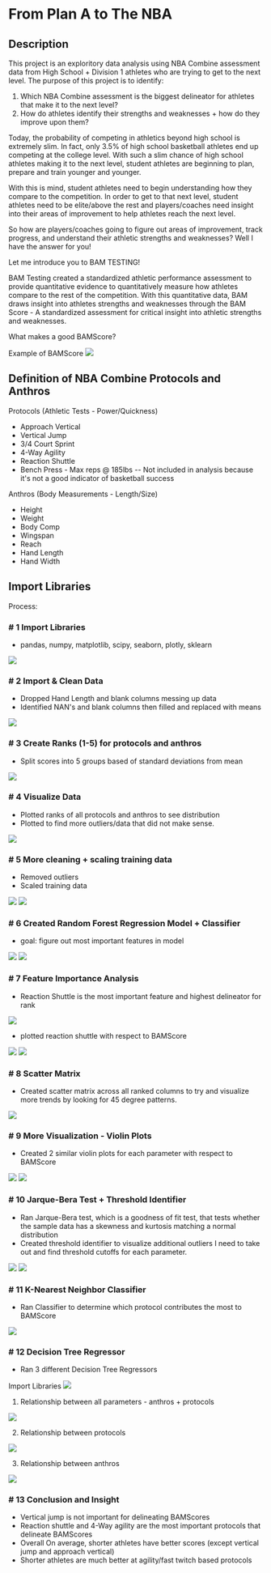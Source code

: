 # From Plan A to The NBA

## Description

This project is an exploritory data analysis using NBA Combine assessment data from High School + Division 1 athletes who are trying to get to the next level. The purpose of this project is to identify:

1) Which NBA Combine assessment is the biggest delineator for athletes that make it to the next level?
2) How do athletes identify their strengths and weaknesses + how do they improve upon them?


Today, the probability of competing in athletics beyond high school is extremely slim. In fact, only 3.5% of high school basketball athletes end up competing at the college level. With such a slim chance of high school athletes making it to the next level, student athletes are beginning to plan, prepare and train younger and younger.

With this is mind, student athletes need to begin understanding how they compare to the competition. In order to get to that next level, student athletes need to be elite/above the rest and players/coaches need insight into their areas of improvement to help athletes reach the next level.

So how are players/coaches going to figure out areas of improvement, track progress, and understand their athletic strengths and weaknesses? Well I have the answer for you! 

Let me introduce you to BAM TESTING!

BAM Testing created a standardized athletic performance assessment to provide quantitative evidence to quantitatively measure how athletes compare to the rest of the competition. With this quantitative data, BAM draws insight into athletes strengths and weaknesses through the BAM Score - A standardized assessment for critical insight into athletic strengths and weaknesses.

What makes a good BAMScore?

Example of BAMScore
<img src="images/Bamscore.png"/>


## Definition of NBA Combine Protocols and Anthros

Protocols (Athletic Tests - Power/Quickness)
- Approach Vertical
- Vertical Jump
- 3/4 Court Sprint
- 4-Way Agility
- Reaction Shuttle
- Bench Press - Max reps @ 185lbs
-- Not included in analysis because it's not a good indicator of basketball success

Anthros (Body Measurements - Length/Size)
- Height
- Weight
- Body Comp
- Wingspan
- Reach
- Hand Length
- Hand Width


## Import Libraries


Process:

### # 1 Import Libraries
- pandas, numpy, matplotlib, scipy, seaborn, plotly, sklearn
<img src="images/Libraries.png"/>

### # 2 Import & Clean Data
- Dropped Hand Length and blank columns messing up data
- Identified NAN's and blank columns then filled and replaced with means
<img src="images/import_clean_data.png"/>

### # 3 Create Ranks (1-5) for protocols and anthros
- Split scores into 5 groups based of standard deviations from mean

<img src="images/av_rank.png"/>

### # 4 Visualize Data
- Plotted ranks of all protocols and anthros to see distribution
- Plotted to find more outliers/data that did not make sense.

<img src="images/av_rank_plot.png"/>

### # 5 More cleaning + scaling training data
- Removed outliers
- Scaled training data

<img src="images/clean_4_way.png"/>
<img src="images/clean_4_way_1.png"/>

### # 6 Created Random Forest Regression Model + Classifier
- goal: figure out most important features in model

<img src="images/split_data.png"/>
<img src="images/reg.png"/>

### # 7 Feature Importance Analysis
- Reaction Shuttle is the most important feature and highest delineator for rank

<img src="images/feature_imp.png"/>

- plotted reaction shuttle with respect to BAMScore

<img src="images/violin_plot_0.png"/>

<img src="images/lmplot_reaction_shuttle.png"/>


### # 8 Scatter Matrix
- Created scatter matrix across all ranked columns to try and visualize more trends by looking for 45 degree patterns.

<img src="images/scatter_plot.png"/>

### # 9 More Visualization - Violin Plots
- Created 2 similar violin plots for each parameter with respect to BAMScore

<img src="images/violin_plot.png"/>
<img src="images/violin_plot_1.png"/>

### # 10 Jarque-Bera Test + Threshold Identifier
- Ran Jarque-Bera test, which is a goodness of fit test, that tests whether the sample data has a skewness and kurtosis matching a normal distribution
- Created threshold identifier to visualize additional outliers I need to take out and find threshold cutoffs for each parameter.

<img src="images/thresh.png"/>
<img src="images/thresh_1.png"/>

### # 11 K-Nearest Neighbor Classifier
- Ran Classifier to determine which protocol contributes the most to BAMScore

<img src="images/kn.png"/>

### # 12 Decision Tree Regressor
- Ran 3 different Decision Tree Regressors

Import Libraries
<img src="images/reg_lib.png"/>

1) Relationship between all parameters - anthros + protocols
<img src="images/reg_all.png"/>

2) Relationship between protocols
<img src="images/reg_protocols.png"/>

3) Relationship between anthros
<img src="images/reg_anthros.png"/>

### # 13 Conclusion and Insight
- Vertical jump is not important for delineating BAMScores
- Reaction shuttle and 4-Way agility are the most important protocols that delineate BAMScores
- Overall On average, shorter athletes have better scores (except vertical jump and approach vertical)
- Shorter athletes are much better at agility/fast twitch based protocols



